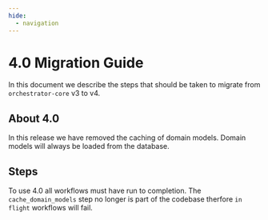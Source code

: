 ```yaml
---
hide:
  - navigation
---
```

# 4.0 Migration Guide

In this document we describe the steps that should be taken to migrate from `orchestrator-core` v3 to v4.

## About 4.0

In this release we have removed the caching of domain models. Domain models will always be loaded from the database.

## Steps

To use 4.0 all workflows must have run to completion. The `cache_domain_models` step no longer is part of the codebase
therfore `in flight` workflows will fail.

